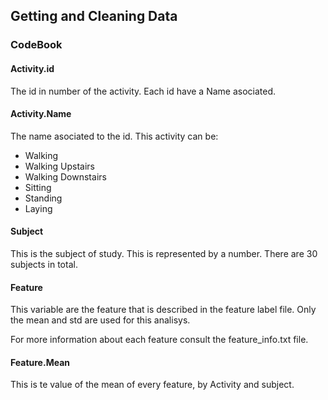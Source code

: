 ## Getting and Cleaning Data ##

### CodeBook ###

#### Activity.id ####

 The id in number of the activity. Each id have a Name asociated.

#### Activity.Name ####

The name asociated to the id. This activity can be:

- Walking
- Walking Upstairs
- Walking Downstairs
- Sitting
- Standing
- Laying


#### Subject ####
This is the subject of study. This is represented by a number. There are 30 subjects in total. 

#### Feature ####
This variable are the feature that is described in the feature label file. Only the mean and std are used for this analisys. 

For more information about each feature consult the feature_info.txt file.

#### Feature.Mean ####

This is te value of the mean of every feature, by Activity and subject. 


